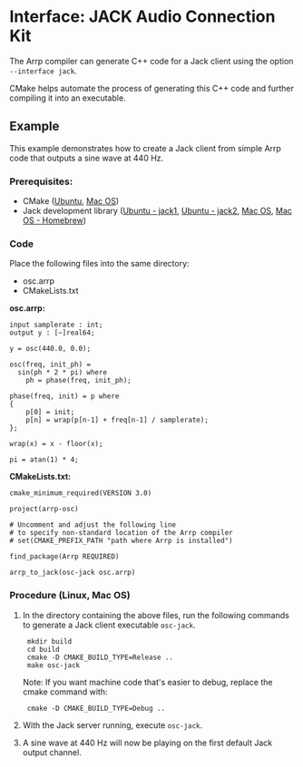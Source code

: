 # Interface: JACK Audio Connection Kit

The Arrp compiler can generate C++ code for a Jack client using the option `--interface jack`.

CMake helps automate the process of generating this C++ code and further compiling it into an executable.

## Example

This example demonstrates how to create a Jack client from simple Arrp code that outputs a sine wave at 440 Hz.

### Prerequisites:

- CMake ([Ubuntu](https://packages.ubuntu.com/bionic/cmake), [Mac OS](https://cmake.org/download/))
- Jack development library ([Ubuntu - jack1](https://packages.ubuntu.com/bionic/libjack-dev), [Ubuntu - jack2](https://packages.ubuntu.com/bionic/libjack-jackd2-dev), [Mac OS](https://jackaudio.org/downloads/), [Mac OS - Homebrew](https://formulae.brew.sh/formula/jack))

### Code

Place the following files into the same directory:

- osc.arrp
- CMakeLists.txt

**osc.arrp:**

    input samplerate : int;
    output y : [~]real64;

    y = osc(440.0, 0.0);

    osc(freq, init_ph) =
      sin(ph * 2 * pi) where
        ph = phase(freq, init_ph);

    phase(freq, init) = p where
    {
        p[0] = init;
        p[n] = wrap(p[n-1] + freq[n-1] / samplerate);
    };

    wrap(x) = x - floor(x);

    pi = atan(1) * 4;

**CMakeLists.txt:**

    cmake_minimum_required(VERSION 3.0)

    project(arrp-osc)

    # Uncomment and adjust the following line
    # to specify non-standard location of the Arrp compiler
    # set(CMAKE_PREFIX_PATH "path where Arrp is installed")

    find_package(Arrp REQUIRED)

    arrp_to_jack(osc-jack osc.arrp)

### Procedure (Linux, Mac OS)

1. In the directory containing the above files, run the following commands to generate a Jack client executable `osc-jack`.

        mkdir build
        cd build
        cmake -D CMAKE_BUILD_TYPE=Release ..
        make osc-jack

    Note: If you want machine code that's easier to debug, replace the cmake command with:

        cmake -D CMAKE_BUILD_TYPE=Debug ..

1. With the Jack server running, execute `osc-jack`.

1. A sine wave at 440 Hz will now be playing on the first default Jack output channel.
